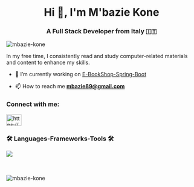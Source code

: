 <h1 align="center">Hi 👋, I'm M'bazie Kone</h1>
<h3 align="center">A Full Stack Developer from Italy &#x1F1EE;&#x1F1F9;</h3>

<p align="left"> <img src="https://komarev.com/ghpvc/?username=mbazie-kone&label=Profile%20views&color=0e75b6&style=flat" alt="mbazie-kone" /> </p>

<p>In my free time, I consistently read and study computer-related materials and content to enhance my skills.</p>

- 🔭 I’m currently working on [E-BookShop-Spring-Boot](https://github.com/Mbazie-Kone/E-BookShop-Spring-Boot)

- 📫 How to reach me **mbazie89@gmail.com**

<h3 align="left">Connect with me:</h3>
<p align="left">
<a href="https://www.linkedin.com/in/mbaziekone2251" target="blank"><img align="center" src="https://raw.githubusercontent.com/rahuldkjain/github-profile-readme-generator/master/src/images/icons/Social/linked-in-alt.svg" alt="https://www.linkedin.com/in/m-bazie-kone-2167a2207" height="30" width="40" /></a>
</p>

<h3 align="left">🛠️ Languages-Frameworks-Tools 🛠️</h3>
<div>
  <a href="https://skillicons.dev">
    <img src="https://skillicons.dev/icons?i=java,github,mysql,html,css,git,javascript,eclipse,spring,angular,typescript,bootstrap,cs" />
  </a>
</div>
<br><br>
<p><img align="left" src="https://github-readme-stats.vercel.app/api/top-langs?username=mbazie-kone&show_icons=true&locale=en&layout=compact" alt="mbazie-kone" /></p>
